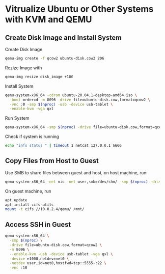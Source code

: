 # Vitrualize Ubuntu or Other Systems with KVM and QEMU

## Create Disk Image and Install System

Create Disk Image

```bash
qemu-img create -f qcow2 ubuntu-disk.cow2 20G
```

Rezize Image with

```bash
qemu-img resize disk_image +10G
```

Install System

```bash
qemu-system-x86_64 -cdrom ubuntu-20.04.1-desktop-amd64.iso \
  -boot order=d -m 8096 -drive file=ubuntu-disk.cow,format=qcow2 \
  -vnc :0 -smp $(nproc) -usb -device usb-tablet \
  -enable-kvm -vga qxl
```

Run System

```bash
qemu-system-x86_64 -smp $(nproc) -drive file=ubuntu-disk.cow,format=qcow2 -m 8096 --enable-kvm -vnc :0 -usb -device usb-tablet -vga qxl -monitor tcp:127.0.0.1:6666,server,nowait
```

Check if system is running

```bash
echo "info status " | timeout 1 netcat 127.0.0.1 6666 
```

## Copy Files from Host to Guest

Use SMB to share files between guest and host, on host machine, run

```bash
qemu-system-x86_64 -net nic -net user,smb=/dev/shm/ -smp $(nproc) -drive file=ubuntu-disk.cow,format=qcow2 -m 8096 --enable-kvm -vnc :0 -usb -device usb-tablet -vga qxl -monitor tcp:127.0.0.1:6666,server,nowait
```

On guest machine, run

```bash
apt update
apt install cifs-utils
mount -t cifs //10.0.2.4/qemu/ /mnt/
```

## Access SSH in Guest

```bash
qemu-system-x86_64 \
  -smp $(nproc) \
  -drive file=ubuntu-disk.cow,format=qcow2 \
  -m 8096 \
  --enable-kvm -usb -device usb-tablet -vga qxl \
  -device e1000,netdev=net0 \
  -netdev user,id=net0,hostfwd=tcp::5555-:22 \
  -vnc :10
```
